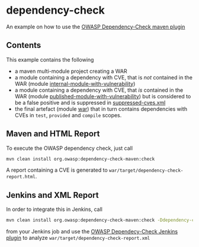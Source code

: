 # dependency-check
An example on how to use the [OWASP Dependency-Check maven plugin](http://jeremylong.github.io/DependencyCheck/) 

## Contents
This example contains the following

- a maven multi-module project creating a WAR
- a module containing a dependency with CVE, that is *not* contained in the WAR (module [internal-module-with-vulnerability](internal-module-with-vulnerability/pom.xml))
- a module containing a dependency with CVE, that *is* contained in the WAR (module [published-module-with-vulnerability](published-module-with-vulnerability/pom.xml)) but is considered to be a false positive and is suppressed in [suppressed-cves.xml](suppressed-cves.xml)
- the final artefact (module [war](war/pom.xml)) that in turn contains dependencies with CVEs in `test`, `provided` and `compile` scopes.


## Maven and HTML Report
To execute the OWASP dependency check, just call

```sh
mvn clean install org.owasp:dependency-check-maven:check
```

A report containing a CVE is generated to `war/target/dependency-check-report.html`.

## Jenkins and XML Report
In order to integrate this in Jenkins, call

```sh
mvn clean install org.owasp:dependency-check-maven:check -Ddependency-check-format=XML
```

from your Jenkins job and use the [OWASP Dependecy-Check Jenkins plugin](https://wiki.jenkins-ci.org/display/JENKINS/OWASP+Dependency-Check+Plugin) to analyze `war/target/dependency-check-report.xml`
